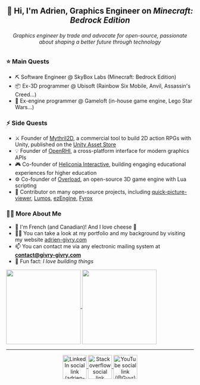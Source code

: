 <h2 align="center">👋 Hi, I'm Adrien, Graphics Engineer on <i>Minecraft: Bedrock Edition</i></h2>

<h6 align="center">Graphics engineer by trade and advocate for open-source, passionate about shaping a better future through technology</h6>

<h3>⭐ Main Quests</h3>

- ⛏ Software Engineer @ SkyBox Labs (Minecraft: Bedrock Edition)
- 📦 Ex-3D programmer @ Ubisoft (Rainbow Six Mobile, Anvil, Assassin's Creed...)
- 📱 Ex-engine programmer @ Gameloft (in-house game engine, Lego Star Wars...)

<h3>⚡ Side Quests</h3>

- ⚔ Founder of [Mythril2D](https://mythril2d.com/), a commercial tool to build 2D action RPGs with Unity, published on the [Unity Asset Store](https://assetstore.unity.com/packages/templates/systems/action-rpg-engine-mythril2d-249375?aid=1100l3L8uv)
- 💡 Founder of [OpenRHI](https://github.com/adriengivry/orhi), a cross-platform interface for modern graphics APIs
- 🎮 Co-founder of [Heliconia Interactive](https://heliconiainteractive.com/), building engaging educational experiences for higher education
- ⚙ Co-founder of [Overload](https://github.com/Overload-Technology/Overload), an open-source 3D game engine with Lua scripting
- 📖 Contributor on many open-source projects, including [quick-picture-viewer](https://github.com/ModuleArt/quick-picture-viewer), [Lumos](https://github.com/jmorton06/Lumos), [ezEngine](https://github.com/ezEngine/ezEngine), [Fyrox](https://github.com/FyroxEngine/Fyrox)

<h3>🙋‍♂️ More About Me</h3>

- 🥖 I'm French (and Canadian)! And I love cheese 🧀
- 👨‍💻 You can take a look at my portfolio and my background by visiting my website [adrien-givry.com](http://adrien-givry.com)
- 📫 You can contact me via any electronic mailing system at **contact@givry-givry.com**
- 🎈 Fun fact: *I love building things*

<!-- GitHub Stats -->
<a href="https://github.com/anuraghazra/github-readme-stats">
  <img height=200 align="center" src="https://github-readme-stats.vercel.app/api?username=adriengivry&hide_border=true&theme=transparent" />
</a>
<a href="https://github.com/anuraghazra/convoychat">
  <img height=200 align="center" src="https://github-readme-stats.vercel.app/api/top-langs?username=adriengivry&layout=compact&langs_count=8&card_width=320&hide_border=true&theme=transparent" />
</a>

---

<!-- Social Icons -->
<p align="center">
  <!-- LinkedIn -->
  <a href="https://linkedin.com/in/adrien-givry/" target="_blank">
    <img align="center" src="https://raw.githubusercontent.com/gauravghongde/social-icons/9d939e1c5b7ea4a24ac39c3e4631970c0aa1b920/SVG/Color/LinkedIN.svg" alt="LinkedIn social link (adrien-givry)" height="64" width="64" />
  </a>
  <!-- StackOverflow -->
  <a href="https://stackoverflow.com/users/7511460/adrien-givry" target="_blank">
    <img align="center" src="https://raw.githubusercontent.com/gauravghongde/social-icons/9d939e1c5b7ea4a24ac39c3e4631970c0aa1b920/SVG/Color/Stackoverflow.svg" alt="Stackoverflow social link (adrien-givry)" height="64" width="64" />
  </a>
  <!-- YouTube -->
  <a href="https://www.youtube.com/@gyvr" target="_blank">
    <img align="center" src="https://raw.githubusercontent.com/gauravghongde/social-icons/master/PNG/Color/Youtube.png" alt="YouTube social link (@Gyvr)" height="64" width="64" />
  </a>
</p>
